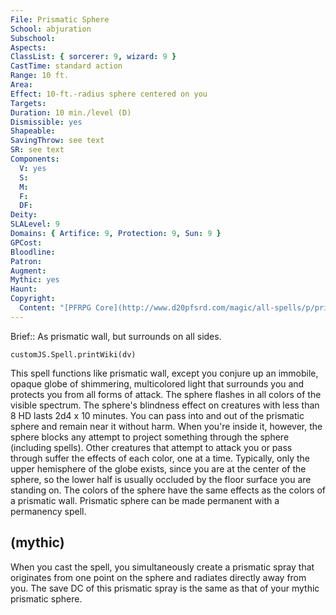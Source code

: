 ```yaml
---
File: Prismatic Sphere
School: abjuration
Subschool: 
Aspects: 
ClassList: { sorcerer: 9, wizard: 9 }
CastTime: standard action
Range: 10 ft.
Area: 
Effect: 10-ft.-radius sphere centered on you
Targets: 
Duration: 10 min./level (D)
Dismissible: yes
Shapeable: 
SavingThrow: see text
SR: see text
Components:
  V: yes
  S: 
  M: 
  F: 
  DF: 
Deity: 
SLALevel: 9
Domains: { Artifice: 9, Protection: 9, Sun: 9 }
GPCost: 
Bloodline: 
Patron: 
Augment: 
Mythic: yes
Haunt: 
Copyright:
  Content: "[PFRPG Core](http://www.d20pfsrd.com/magic/all-spells/p/prismatic-sphere)"
---
```

Brief:: As prismatic wall, but surrounds on all sides.

```dataviewjs
customJS.Spell.printWiki(dv)
```

This spell functions like prismatic wall, except you conjure up an immobile, opaque globe of shimmering, multicolored light that surrounds you and protects you from all forms of attack. The sphere flashes in all colors of the visible spectrum.  The sphere's blindness effect on creatures with less than 8 HD lasts 2d4 x 10 minutes.  You can pass into and out of the prismatic sphere and remain near it without harm. When you're inside it, however, the sphere blocks any attempt to project something through the sphere (including spells). Other creatures that attempt to attack you or pass through suffer the effects of each color, one at a time.  Typically, only the upper hemisphere of the globe exists, since you are at the center of the sphere, so the lower half is usually occluded by the floor surface you are standing on.  The colors of the sphere have the same effects as the colors of a prismatic wall.  Prismatic sphere can be made permanent with a permanency spell.


## (mythic)

When you cast the spell, you simultaneously create a prismatic spray that originates from one point on the sphere and radiates directly away from you. The save DC of this prismatic spray is the same as that of your mythic prismatic sphere.
